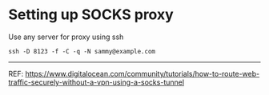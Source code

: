 # Setting up SOCKS proxy

Use any server for proxy using ssh

`
ssh -D 8123 -f -C -q -N sammy@example.com
`

-----
REF: https://www.digitalocean.com/community/tutorials/how-to-route-web-traffic-securely-without-a-vpn-using-a-socks-tunnel
